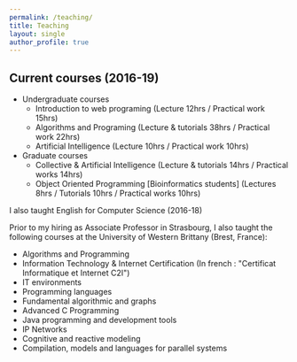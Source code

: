```yaml
---
permalink: /teaching/
title: Teaching
layout: single
author_profile: true
---
```

## Current courses (2016-19)
* Undergraduate courses
  * Introduction to web programing (Lecture 12hrs / Practical work 15hrs)
  * Algorithms and Programing (Lecture & tutorials 38hrs / Practical work 22hrs)
  * Artificial Intelligence (Lecture 10hrs / Practical work 10hrs)
* Graduate courses
  * Collective & Artificial Intelligence (Lecture & tutorials 14hrs / Practical works 14hrs)
  * Object Oriented Programming [Bioinformatics students] (Lectures 8hrs / Tutorials 10hrs / Practical works 10hrs)

I also taught English for Computer Science (2016-18)

Prior to my hiring as Associate Professor in Strasbourg, I also taught the following courses at the University of Western Brittany (Brest, France):
* Algorithms and Programming
* Information Technology & Internet Certification (In french : "Certificat Informatique et Internet C2I")
* IT environments
* Programming languages
* Fundamental algorithmic and graphs
* Advanced C Programming
* Java programming and development tools
* IP Networks
* Cognitive and reactive modeling
* Compilation, models and languages for parallel systems
